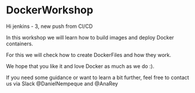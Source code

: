 # DockerWorkshop
Hi jenkins - 3, new push from CI/CD 

In this workshop we will learn how to build images and deploy Docker containers.

For this we will check how to create DockerFiles and how they work. 

We hope that you like it and love Docker as much as we do :).

If you need some guidance or want to learn a bit further, feel free to contact us via Slack @DanielNempeque and @AnaRey
